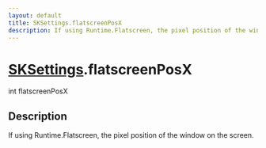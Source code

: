 ```yaml
---
layout: default
title: SKSettings.flatscreenPosX
description: If using Runtime.Flatscreen, the pixel position of the window on the screen.
---
```

# [SKSettings]({{site.url}}/Pages/Reference/SKSettings.html).flatscreenPosX

<div class='signature' markdown='1'>
int flatscreenPosX
</div>

## Description
If using Runtime.Flatscreen, the pixel position of the
window on the screen.

